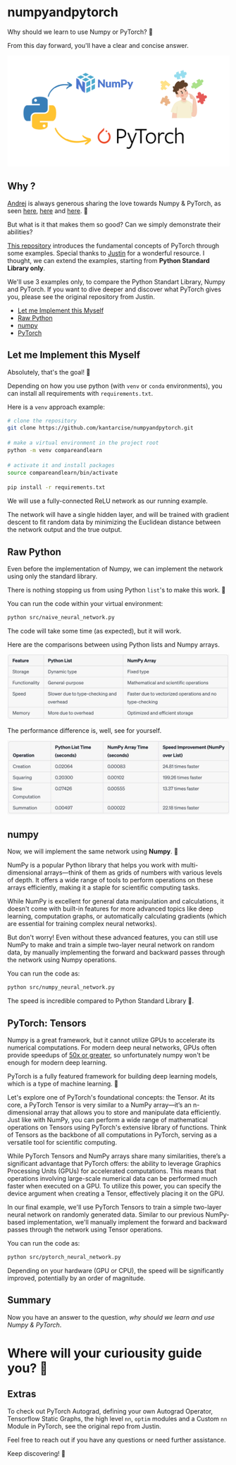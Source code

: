 # numpyandpytorch

Why should we learn to use Numpy or PyTorch? 🤔

From this day forward, you'll have a clear and concise answer.

![pythonNumpyPyTorch header image](pythonNumpyPyTorch.png)

## Why ? 

[Andrej](https://karpathy.ai/) is always generous sharing the love towards Numpy & PyTorch, as seen [here](https://github.com/karpathy/nanoGPT?tab=readme-ov-file#install), [here](https://youtu.be/oBklltKXtDE?t=649) and [here](https://youtu.be/l8pRSuU81PU?t=251). 💚

But what is it that makes them so good? Can we simply demonstrate their abilities?

[This repository](https://github.com/jcjohnson/pytorch-examples) introduces the fundamental concepts of PyTorch through some examples. Special thanks to [Justin](https://github.com/jcjohnson) for a wonderful resource. I thought, we can extend the examples, starting from **Python Standard Library only**.

We'll use 3 examples only, to compare the Python Standart Library, Numpy and PyTorch. If you want to dive deeper and discover what PyTorch gives you, please see the original repository from Justin.

- <a href='#let-me-implement-this-myself'>Let me Implement this Myself</a>
- <a href='#raw-python'>Raw Python</a>
- <a href='#numpy'>numpy</a>
- <a href='#pytorch-tensors'>PyTorch</a>


## Let me Implement this Myself

Absolutely, that's the goal! 🤹

Depending on how you use python (with `venv` or `conda` environments), you can install all requirements with `requirements.txt`.

Here is a `venv` approach example:

```bash
# clone the repository
git clone https://github.com/kantarcise/numpyandpytorch.git

# make a virtual environment in the project root
python -m venv compareandlearn

# activate it and install packages
source compareandlearn/bin/activate

pip install -r requirements.txt
```

We will use a fully-connected ReLU network as our running example. 

The network will have a single hidden layer, and will be trained with gradient descent to fit random data by minimizing the Euclidean distance between the network output and the true output.

## Raw Python

Even before the implementation of Numpy, we can implement the network using only the standard library.

There is nothing stopping us from using Python `list`'s to make this work. 🤭

You can run the code within your virtual environment:

```bash
python src/naive_neural_network.py
```

The code will take some time (as expected), but it will work.

Here are the comparisons between using Python lists and Numpy arrays.

![Lists Versus Numpy](images/listvsnumpysummary.jpg)

The performance difference is, well, see for yourself.

![Performance Comparison](images/listvsnumpyperf.jpg)

## numpy

Now, we will implement the same network using **Numpy**. 🤨

NumPy is a popular Python library that helps you work with multi-dimensional arrays—think of them as grids of numbers with various levels of depth. It offers a wide range of tools to perform operations on these arrays efficiently, making it a staple for scientific computing tasks.

While NumPy is excellent for general data manipulation and calculations, it doesn't come with built-in features for more advanced topics like deep learning, computation graphs, or automatically calculating gradients (which are essential for training complex neural networks).

But don't worry! Even without these advanced features, you can still use NumPy to make and train a simple two-layer neural network on random data, by manually implementing the forward and backward passes through the network using Numpy operations.

You can run the code as:

```bash
python src/numpy_neural_network.py
```

The speed is incredible compared to Python Standard Library 🍓.

## PyTorch: Tensors

Numpy is a great framework, but it cannot utilize GPUs to accelerate its numerical computations. For modern deep neural networks, GPUs often provide speedups of [50x or greater](https://github.com/jcjohnson/cnn-benchmarks), so unfortunately numpy won't be enough for modern deep learning.

PyTorch is a fully featured framework for building deep learning models, which is a type of machine learning. 🤔

Let's explore one of PyTorch's foundational concepts: the Tensor. At its core, a PyTorch Tensor is very similar to a NumPy array—it’s an n-dimensional array that allows you to store and manipulate data efficiently. Just like with NumPy, you can perform a wide range of mathematical operations on Tensors using PyTorch's extensive library of functions. Think of Tensors as the backbone of all computations in PyTorch, serving as a versatile tool for scientific computing.

While PyTorch Tensors and NumPy arrays share many similarities, there’s a significant advantage that PyTorch offers: the ability to leverage Graphics Processing Units (GPUs) for accelerated computations. This means that operations involving large-scale numerical data can be performed much faster when executed on a GPU. To utilize this power, you can specify the device argument when creating a Tensor, effectively placing it on the GPU.

In our final example, we'll use PyTorch Tensors to train a simple two-layer neural network on randomly generated data. Similar to our previous NumPy-based implementation, we'll manually implement the forward and backward passes through the network using Tensor operations.

You can run the code as:

```bash
python src/pytorch_neural_network.py
```

Depending on your hardware (GPU or CPU), the speed will be significantly improved, potentially by an order of magnitude.

## Summary

Now you have an answer to the question, *why should we learn and use Numpy & PyTorch*.

# Where will your curiousity guide you? 🌠

## Extras

To check out PyTorch Autograd, defining your own Autograd Operator, Tensorflow Static Graphs, the high level `nn`, `optim` modules and a Custom `nn` Module in PyTorch, see the original repo from Justin. 

Feel free to reach out if you have any questions or need further assistance. 

Keep discovering! 🚀
